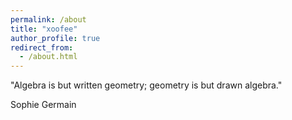 ```yaml
---
permalink: /about
title: "xoofee"
author_profile: true
redirect_from: 
  - /about.html
---
```


"Algebra is but written geometry; geometry is but drawn algebra."

Sophie Germain